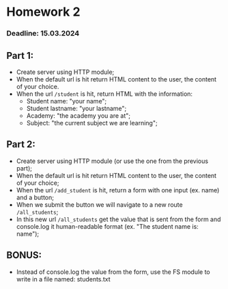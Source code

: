 # Homework 2

### Deadline: 15.03.2024

## Part 1:
- Create server using HTTP module;
- When the default url is hit return HTML content to the user, the content of your choice.
- When the url `/student` is hit, return HTML with the information:
  - Student name: "your name";
  - Student lastname: "your lastname";
  - Academy: "the academy you are at";
  - Subject: "the current subject we are learning";

## Part 2:
- Create server using HTTP module (or use the one from the previous part);
- When the default url is hit return HTML content to the user, the content of your choice;
- When the url `/add_student` is hit, return a form with one input (ex. name) and a button;
- When we submit the button we will navigate to a new route `/all_students`;
- In this new url `/all_students` get the value that is sent from the form and console.log it human-readable format (ex. "The student name is: name");

## BONUS:
- Instead of console.log the value from the form, use the FS module to write in a file named: students.txt
